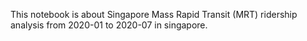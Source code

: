 This notebook is about Singapore Mass Rapid Transit (MRT) ridership analysis from 2020-01 to 2020-07 in singapore.
